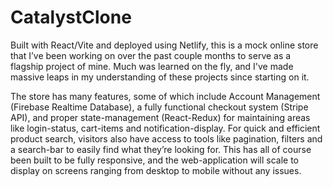 # CatalystClone
Built with React/Vite and deployed using Netlify, this is a mock online store that I’ve been working on over the past couple months to serve as a flagship project of mine. Much was learned on the fly, and I've made massive leaps in my understanding of these projects since starting on it.

The store has many features, some of which include Account Management (Firebase Realtime Database), a fully functional checkout system (Stripe API), and proper state-management (React-Redux) for maintaining areas like login-status, cart-items and notification-display. For quick and efficient product search, visitors also have access to tools like pagination, filters and a search-bar to easily find what they’re looking for. This has all of course been built to be fully responsive, and the web-application will scale to display on screens ranging from desktop to mobile without any issues. 
